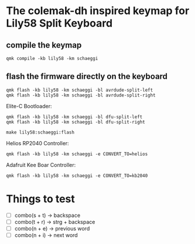 # The colemak-dh inspired keymap for Lily58 Split Keyboard

 ## compile the keymap
 
    qmk compile -kb lily58 -km schaeggi
 
 ## flash the firmware directly on the keyboard
 
    qmk flash -kb lily58 -km schaeggi -bl avrdude-split-left
    qmk flash -kb lily58 -km schaeggi -bl avrdude-split-right
    
Elite-C Bootloader:

    qmk flash -kb lily58 -km schaeggi -bl dfu-split-left
    qmk flash -kb lily58 -km schaeggi -bl dfu-split-right
    
    make lily58:schaeggi:flash

Helios RP2040 Controller:

    qmk flash -kb lily58 -km schaeggi -e CONVERT_TO=helios

Adafruit Kee Boar Controller:

    qmk flash -kb lily58 -km schaeggi -e CONVERT_TO=kb2040

# Things to test
- [ ] combo(s + t) -> backspace
- [ ] combo(t + r) -> strg + backspace
- [ ] combo(n + e) -> previous word
- [ ] combo(n + i) -> next word